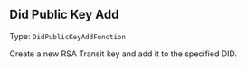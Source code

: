 

##  Did Public Key Add 

Type: `DidPublicKeyAddFunction`

Create a new RSA Transit key and add it to the specified DID.






